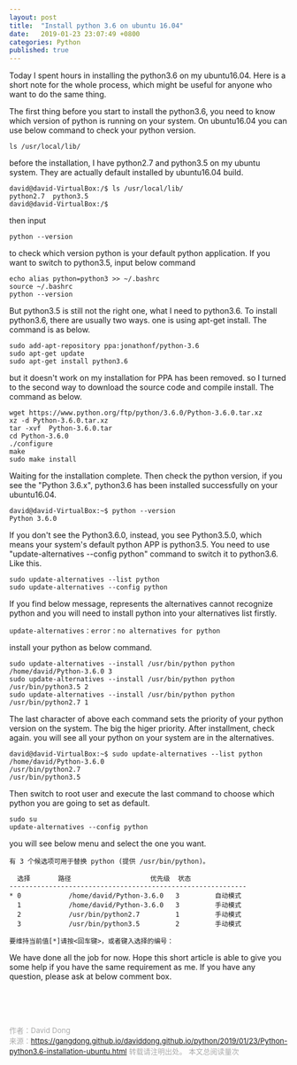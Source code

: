 ```yaml
---
layout: post
title:  "Install python 3.6 on ubuntu 16.04"
date:   2019-01-23 23:07:49 +0800
categories: Python
published: true
---
```

Today I spent hours in installing the python3.6 on my ubuntu16.04.
Here is a short note for the whole process, which might be useful for anyone who want to do the same thing.

The first thing before you start to install the python3.6, you need to know which version of python is running on your system. On ubuntu16.04 you can use below command to check your python version.
```shell
ls /usr/local/lib/
```
before the installation, I have python2.7 and python3.5 on my ubuntu system. They are actually default installed by ubuntu16.04 build.
```
david@david-VirtualBox:/$ ls /usr/local/lib/
python2.7  python3.5  
david@david-VirtualBox:/$ 
```
then input 
```
python --version
```
to check which version python is your default python application. If you want to switch to python3.5, input below command
```
echo alias python=python3 >> ~/.bashrc
source ~/.bashrc
python --version
```
But python3.5 is still not the right one, what I need to python3.6. To install python3.6, there are usually two ways. one is using apt-get install. The command is as below.
```
sudo add-apt-repository ppa:jonathonf/python-3.6
sudo apt-get update
sudo apt-get install python3.6
```
but it doesn't work on my installation for PPA has been removed. so I turned to the second way to download the source code and compile install.
The command as below.
```
wget https://www.python.org/ftp/python/3.6.0/Python-3.6.0.tar.xz
xz -d Python-3.6.0.tar.xz
tar -xvf  Python-3.6.0.tar
cd Python-3.6.0
./configure
make
sudo make install
```
Waiting for the installation complete. Then check the python version, if you see the "Python 3.6.x", python3.6 has been installed successfully on your ubuntu16.04.
```
david@david-VirtualBox:~$ python --version
Python 3.6.0
```
If you don't see the Python3.6.0, instead, you see Python3.5.0, which means your system's default python APP is python3.5. You need to use "update-alternatives --config python" command to switch it to python3.6. 
Like this.
```
sudo update-alternatives --list python
sudo update-alternatives --config python
```
If you find below message, represents the alternatives cannot recognize python and you will need to install python into your alternatives list firstly.
```
update-alternatives：error：no alternatives for python
```
install your python as below command.
```
sudo update-alternatives --install /usr/bin/python python /home/david/Python-3.6.0 3
sudo update-alternatives --install /usr/bin/python python /usr/bin/python3.5 2
sudo update-alternatives --install /usr/bin/python python /usr/bin/python2.7 1 
```
The last character of above each command sets the priority of your python version on the system. The big the higer priority. 
After installment, check again. you will see all your python on your system are in the alternatives.
```
david@david-VirtualBox:~$ sudo update-alternatives --list python
/home/david/Python-3.6.0
/usr/bin/python2.7
/usr/bin/python3.5
```
Then switch to root user and execute the last command to choose which python you are going to set as default.
```
sudo su
update-alternatives --config python
```
you will see below menu and select the one you want.
```
有 3 个候选项可用于替换 python (提供 /usr/bin/python)。

  选择       路径                    优先级  状态
------------------------------------------------------------
* 0            /home/david/Python-3.6.0   3         自动模式
  1            /home/david/Python-3.6.0   3         手动模式
  2            /usr/bin/python2.7         1         手动模式
  3            /usr/bin/python3.5         2         手动模式

要维持当前值[*]请按<回车键>，或者键入选择的编号：
```
We have done all the job for now. Hope this short article is able to give you some help if you have the same requirement as me. 
If you have any question, please ask at below comment box.
<br>
<!-- Gitalk 评论 start  -->
<!-- Link Gitalk 的支持文件  -->
<link rel="stylesheet" href="https://unpkg.com/gitalk/dist/gitalk.css">
<script src="https://unpkg.com/gitalk/dist/gitalk.min.js"></script>
<div id="gitalk-container"></div>
<script type="text/javascript">
   var gitalk = new Gitalk({

   // gitalk的主要参数
   clientID: '5e24fc307693a6df3bc5',
   clientSecret: '28c9c17e1174c705c42e9bdc92f87cadcc4ec8b8',
   repo: 'daviddong.github.io',
   owner: 'gangdong',
   admin: ['gangdong'],
   id: 'python/2019/01/23/Python-python3.6-installation-ubuntu.html',
   title: 'comments'
    });
   gitalk.render('gitalk-container');
</script>
<!-- Gitalk end -->

<br><br><br>

<font size="2" color="#aaa">作者：David Dong<br></font>
<font size="2" color="#aaa">来源：https://gangdong.github.io/daviddong.github.io/python/2019/01/23/Python-python3.6-installation-ubuntu.html</font>
<font size="2" color="#aaa">转载请注明出处。</font>
<span id="busuanzi_container_page_pv" ></span><font size="2" color="#aaa">
本文总阅读量</font><font size="2" color="#aaa"><span id="busuanzi_value_page_pv"></font></span><font size="2" color="#aaa">次</font>